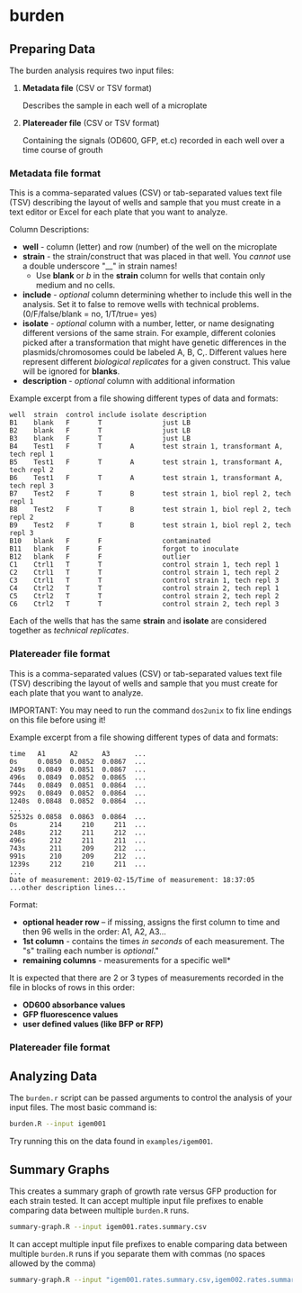 # burden

## Preparing Data

The burden analysis requires two input files:

  1. **Metadata file** (CSV or TSV format)

      Describes the sample in each well of a microplate

  2. **Platereader file** (CSV or TSV format)

      Containing the signals (OD600, GFP, et.c) recorded in each well over a time course of grouth

### Metadata file format

This is a comma-separated values (CSV) or tab-separated values text file (TSV) describing the layout of wells and sample that you must create in a text editor or Excel for each plate that you want to analyze.

Column Descriptions:
* **well** - column (letter) and row (number) of the well on the microplate
* **strain** - the strain/construct that was placed in that well. You _cannot_ use a double underscore "__" in strain names!
   * Use **blank** or *b* in the **strain** column for wells that contain only medium and no cells.
* **include** - _optional_ column determining whether to include this well in the analysis. Set it to false to remove wells with technical problems. (0/F/false/blank = no, 1/T/true= yes)
* **isolate** - _optional_ column with a number, letter, or name designating different versions of the same strain. For example, different colonies picked after a transformation that might have genetic differences in the plasmids/chromosomes could be labeled A, B, C,. Different values here represent different _biological replicates_ for a given construct. This value will be ignored for **blanks**.
* **description** - _optional_ column with additional information

Example excerpt from a file showing different types of data and formats:
```text
well  strain  control include isolate description
B1    blank   F       T               just LB
B2    blank   F       T               just LB
B3    blank   F       T               just LB
B4    Test1   F       T       A       test strain 1, transformant A, tech repl 1
B5    Test1   F       T       A       test strain 1, transformant A, tech repl 2
B6    Test1   F       T       A       test strain 1, transformant A, tech repl 3
B7    Test2   F       T       B       test strain 1, biol repl 2, tech repl 1
B8    Test2   F       T       B       test strain 1, biol repl 2, tech repl 2
B9    Test2   F       T       B       test strain 1, biol repl 2, tech repl 3
B10   blank   F       F               contaminated
B11   blank   F       F               forgot to inoculate
B12   blank   F       F               outlier
C1    Ctrl1   T       T               control strain 1, tech repl 1
C2    Ctrl1   T       T               control strain 1, tech repl 2
C3    Ctrl1   T       T               control strain 1, tech repl 3
C4    Ctrl2   T       T               control strain 2, tech repl 1
C5    Ctrl2   T       T               control strain 2, tech repl 2
C6    Ctrl2   T       T               control strain 2, tech repl 3
```
Each of the wells that has the same **strain** and **isolate** are considered together as _technical replicates_.

### Platereader file format

This is a comma-separated values (CSV) or tab-separated values text file (TSV) describing the layout of wells and sample that you must create for each plate that you want to analyze.

IMPORTANT: You may need to run the command `dos2unix` to fix line endings on this file before using it!

Example excerpt from a file showing different types of data and formats:
```text
time   A1      A2      A3      ...
0s     0.0850  0.0852  0.0867  ...
249s   0.0849  0.0851  0.0867  ...
496s   0.0849  0.0852  0.0865  ...
744s   0.0849  0.0851  0.0864  ...
992s   0.0849  0.0852  0.0864  ...
1240s  0.0848  0.0852  0.0864  ...
...
52532s 0.0858  0.0863  0.0864  ...
0s        214     210     211  ...
248s      212     211     212  ...
496s      212     211     211  ...
743s      211     209     212  ...
991s      210     209     212  ...
1239s     212     210     211  ...
...
Date of measurement: 2019-02-15/Time of measurement: 18:37:05
...other description lines...
```
Format:
* **optional header row** – if missing, assigns the first column to time and then 96 wells in the order: A1, A2, A3...
* **1st column** - contains the times *in seconds* of each measurement. The "s" trailing each number is *optional*."
* **remaining columns** - measurements for a specific well*


It is expected that there are 2 or 3 types of measurements recorded in the file in blocks of rows in this order:
* **OD600 absorbance values**
* **GFP fluorescence values**
* **user defined values (like BFP or RFP)**

### Platereader file format

## Analyzing Data

The `burden.r` script can be passed arguments to control the analysis of your input files. The most basic command is:

```bash
burden.R --input igem001
```

Try running this on the data found in `examples/igem001`.

## Summary Graphs

This creates a summary graph of growth rate versus GFP production for each strain tested. It can accept multiple input file
prefixes to enable comparing data between multiple `burden.R` runs.

```bash
summary-graph.R --input igem001.rates.summary.csv
```

It can accept multiple input file
prefixes to enable comparing data between multiple `burden.R` runs if you separate them with commas (no spaces allowed by the comma)

```bash
summary-graph.R --input "igem001.rates.summary.csv,igem002.rates.summary.csv"
```




